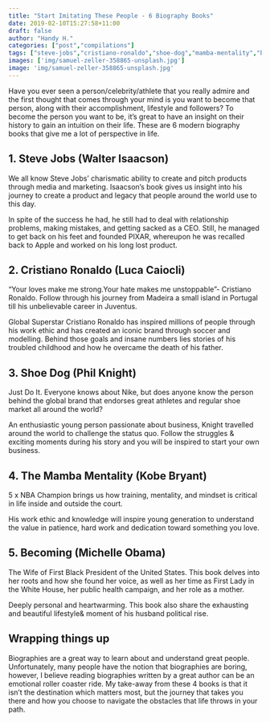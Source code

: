 ```yaml
---
title: "Start Imitating These People - 6 Biography Books"
date: 2019-02-10T15:27:58+11:00
draft: false
author: "Handy H."
categories: ["post","compilations"]
tags: ["steve-jobs","cristiano-ronaldo","shoe-dog","mamba-mentality","becoming"]
images: ['img/samuel-zeller-358865-unsplash.jpg']
image: 'img/samuel-zeller-358865-unsplash.jpg'
---
```


Have you ever seen a person/celebrity/athlete that you really admire and the first thought that comes through your mind is you want to become that person, along with their accomplishment, lifestyle and followers? To become the person you want to be, it’s great to have an insight on their history to gain an intuition on their life. These are 6 modern biography books that give me a lot of perspective in life.

## 1. Steve Jobs (Walter Isaacson)

We all know Steve Jobs’ charismatic ability to create and pitch products through media and marketing. Isaacson’s book gives us insight into his journey to create a product and legacy that people around the world use to this day.

In spite of the success he had, he still had to deal with relationship problems, making mistakes, and getting sacked as a CEO. Still, he managed to get back on his feet and founded PIXAR, whereupon he was recalled back to Apple and worked on his long lost product.

## 2. Cristiano Ronaldo (Luca Caiocli)

“Your loves make me strong.Your hate makes me unstoppable”- Cristiano Ronaldo. Follow through his journey from Madeira a small island in Portugal till his unbelievable career in Juventus.

Global Superstar Cristiano Ronaldo has inspired millions of people through his work ethic and has created an iconic brand through soccer and modelling. Behind those goals and insane numbers lies stories of his troubled childhood and how he overcame the death of his father.

## 3. Shoe Dog (Phil Knight)

Just Do It. Everyone knows about Nike, but does anyone know the person behind the global brand that endorses great athletes and regular shoe market all around the world?

An enthusiastic young person passionate about business, Knight travelled around the world to challenge the status quo. Follow the struggles & exciting moments during his story and you will be inspired to start your own business.

## 4. The Mamba Mentality (Kobe Bryant)

5 x NBA Champion brings us how training, mentality, and mindset is critical in life inside and outside the court.

His work ethic and knowledge will inspire young generation to understand the value in patience, hard work and dedication toward something you love.

## 5. Becoming (Michelle Obama)

The Wife of First Black President of the United States. This book delves into her roots and how she found her voice, as well as her time as First Lady in the White House, her public health campaign, and her role as a mother.

Deeply personal and heartwarming. This book also share the exhausting and beautiful lifestyle& moment of his husband political rise.

## Wrapping things up

Biographies are a great way to learn about and understand great people. Unfortunately, many people have the notion that biographies are boring, however, I believe reading biographies written by a great author can be an emotional roller coaster ride. My take-away from these 4 books is that it isn’t the destination which matters most, but the journey that takes you there and how you choose to navigate the obstacles that life throws in your path. 
